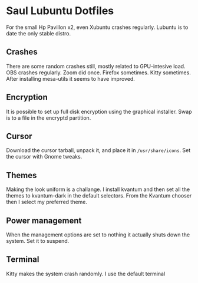 # Saul Lubuntu Dotfiles

For the small Hp Pavillon x2, even Xubuntu crashes regularly.
Lubuntu is to date the only stable distro.

## Crashes
There are some random crashes still, mostly related to GPU-intesive load.
OBS crashes regularly. Zoom did once. Firefox sometimes. Kitty sometimes.
After installing mesa-utils it seems to have improved.

## Encryption
It is possible to set up full disk encryption using the graphical installer.
Swap is to a file in the encryptd partition.

## Cursor
Download the cursor tarball, unpack it, and place it in `/usr/share/icons`.
Set the cursor with Gnome tweaks.

## Themes
Making the look uniform is a challange. I install kvantum and then set all the themes to kvantum-dark in the default selectors.
From the Kvantum chooser then I select my preferred theme.

## Power management
When the management options are set to nothing it actually shuts down the system. Set it to suspend.

## Terminal
Kitty makes the system crash randomly. I use the default terminal

